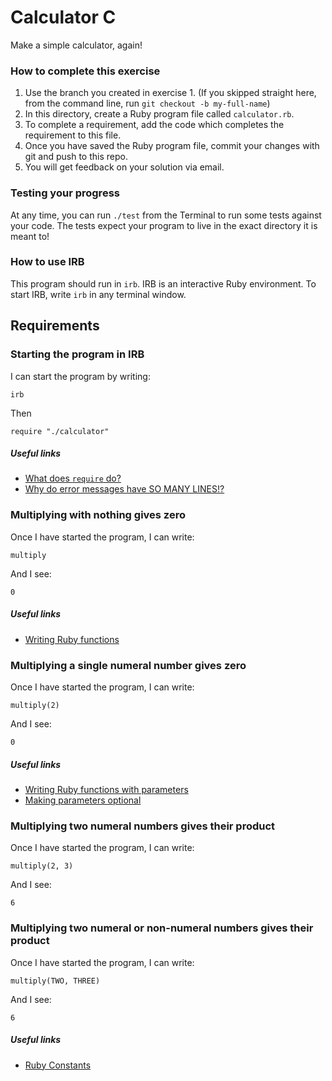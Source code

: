 # Calculator C

Make a simple calculator, again!

### How to complete this exercise

1. Use the branch you created in exercise 1. (If you skipped straight here, from the command line, run `git checkout -b my-full-name`)
2. In this directory, create a Ruby program file called `calculator.rb`.
3. To complete a requirement, add the code which completes the requirement to this file.
3. Once you have saved the Ruby program file, commit your changes with git and push to this repo.
4. You will get feedback on your solution via email.

### Testing your progress

At any time, you can run `./test` from the Terminal to run some tests against your code. The tests expect your program to live in the exact directory it is meant to!

### How to use IRB

This program should run in `irb`. IRB is an interactive Ruby environment. To start IRB, write `irb` in any terminal window.

## Requirements

### Starting the program in IRB

I can start the program by writing:

`irb`

Then 

`require "./calculator"`

##### Useful links

- [What does `require` do?]()
- [Why do error messages have SO MANY LINES!?]()

### Multiplying with nothing gives zero

Once I have started the program, I can write:

```
multiply
```

And I see:

```
0
```

##### Useful links

- [Writing Ruby functions]()

### Multiplying a single numeral number gives zero

Once I have started the program, I can write:

```
multiply(2)
```

And I see:

```
0
```

##### Useful links

- [Writing Ruby functions with parameters]()
- [Making parameters optional]()

### Multiplying two numeral numbers gives their product

Once I have started the program, I can write:

```
multiply(2, 3)
```

And I see:

```
6
```

### Multiplying two numeral or non-numeral numbers gives their product

Once I have started the program, I can write:

```
multiply(TWO, THREE)
```

And I see: 

```
6
```

##### Useful links

- [Ruby Constants]()
